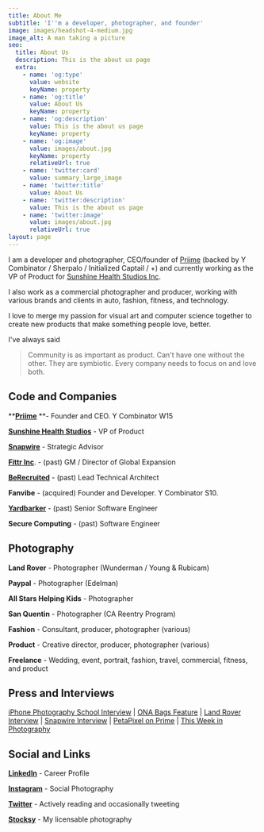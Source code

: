 ```yaml
---
title: About Me
subtitle: 'I''m a developer, photographer, and founder'
image: images/headshot-4-medium.jpg
image_alt: A man taking a picture
seo:
  title: About Us
  description: This is the about us page
  extra:
    - name: 'og:type'
      value: website
      keyName: property
    - name: 'og:title'
      value: About Us
      keyName: property
    - name: 'og:description'
      value: This is the about us page
      keyName: property
    - name: 'og:image'
      value: images/about.jpg
      keyName: property
      relativeUrl: true
    - name: 'twitter:card'
      value: summary_large_image
    - name: 'twitter:title'
      value: About Us
    - name: 'twitter:description'
      value: This is the about us page
    - name: 'twitter:image'
      value: images/about.jpg
      relativeUrl: true
layout: page
---
```

I am a developer and photographer, CEO/founder of [Priime](https://priime.com) (backed by Y Combinator / Sherpalo / Initialized Captail / +) and currently working as the VP of Product for [Sunshine Health Studios Inc](https://itrackbites.com).

I also work as a commercial photographer and producer, working with various brands and clients in auto, fashion, fitness, and technology.

I love to merge my passion for visual art and computer science together to create new products that make something people love, better.

I've always said

> Community is as important as product. Can't have one without the other. They are symbiotic. Every company needs to focus on and love both.



## Code and Companies

****[**Priime**](https://priime.com)** **- Founder and CEO. Y Combinator W15

[**Sunshine Health Studios**](https://itrackbites.com) - VP of Product

[**Snapwire**](https://snapwi.re) - Strategic Advisor

[**Fittr Inc**](https://fittr.com). - (past) GM / Director of Global Expansion

[**BeRecruited**](https://berecruited.com) - (past) Lead Technical Architect

**Fanvibe** - (acquired) Founder and Developer. Y Combinator S10.

[**Yardbarker**](https://yardbarker.com) - (past) Senior Software Engineer

**Secure Computing** - (past) Software Engineer



## Photography

**Land Rover** - Photographer (Wunderman / Young & Rubicam)

**Paypal** - Photographer (Edelman)

**All Stars Helping Kids** - Photographer

**San Quentin** - Photographer (CA Reentry Program)

**Fashion** - Consultant, producer, photographer (various)

**Product** - Creative director, producer, photographer (various)

**Freelance** - Wedding, event, portrait, fashion, travel, commercial, fitness, and product



## Press and Interviews

[iPhone Photography School Interview](http://iphonephotographyschool.com/art-chang/) | [ONA Bags Feature](http://www.onabags.com/blog/2014/01/30/photographer-profile-art-chang/) | [Land Rover Interview](http://blog.artchang.com/post/50107340209/land-rover-interview-with-art-chang) | [Snapwire Interview](http://snapwire.tumblr.com/post/56339698116/snapwire-interview-photographer-art-chang) | [PetaPixel on Prime](http://petapixel.com/2013/04/08/prime-how-one-programmer-is-hoping-to-tackle-photo-consumption-fatigue/) | [This Week in Photography](http://thisweekinphoto.com/twip-apps-08-priime/)



## Social and Links

[**LinkedIn**](https://linkedin.com/in/arthurchang) - Career Profile

[**Instagram**](https://instagram.com/artchang) - Social Photography

[**Twitter**](https://twitter.com/art_chang) - Actively reading and occasionally tweeting

[**Stocksy**](http://stocksy.com/artchang) - My licensable photography
